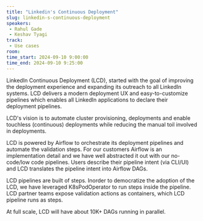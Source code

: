 ```yaml
---
title: "Linkedin's Continuous Deployment"
slug: linkedin-s-continuous-deployment
speakers:
 - Rahul Gade
 - Keshav Tyagi
track:
 - Use cases
room: 
time_start: 2024-09-10 9:00:00
time_end: 2024-09-10 9:25:00
---
```


LinkedIn Continuous Deployment (LCD), started with the goal of improving the deployment experience and expanding its outreach to all LinkedIn systems. LCD delivers a modern deployment UX  and easy-to-customize pipelines which enables all LinkedIn applications to declare their deployment pipelines.

LCD's vision is to automate cluster provisioning, deployments and enable touchless (continuous) deployments while reducing the manual toil involved in deployments.

LCD is powered by Airflow to orchestrate its deployment pipelines and automate the validation steps. For our customers Airflow is an implementation detail and we have well abstracted it out with our no-code/low code pipelines. Users describe their pipeline intent (via CLI/UI) and LCD translates the pipeline intent into Airflow DAGs. 

LCD pipelines are built of steps. Inorder to democratize the adoption of the LCD, we have leveraged K8sPodOperator to run steps inside the pipeline. LCD partner teams expose validation actions as containers, which LCD pipeline runs as steps.  

At full scale, LCD will have about 10K+ DAGs running in parallel.